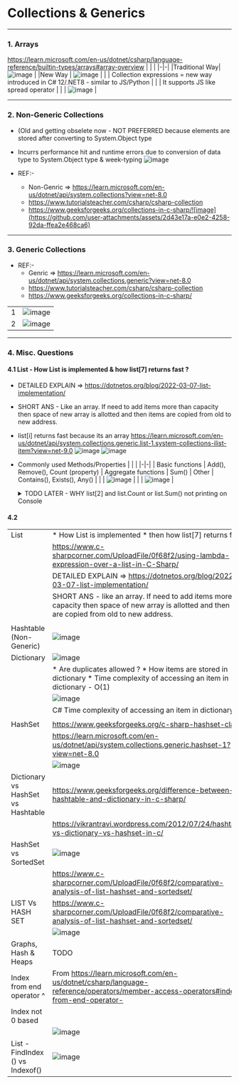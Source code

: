 # Collections & Generics

---------------------------------------------------------------------------------------
### 1. Arrays
https://learn.microsoft.com/en-us/dotnet/csharp/language-reference/builtin-types/arrays#array-overview
| | |
|-|-|
|Traditional Way| ![image](https://github.com/user-attachments/assets/2a798d49-126d-4871-87e7-ffb806eb65a9) |
|New Way        | ![image](https://github.com/user-attachments/assets/8f8622fa-bfca-44a4-be75-804d5eddd176) | 
|               | Collection expressions = new way  introduced in C# 12/.NET8 - similar to JS/Python        |
|               | It supports JS like spread operator |
|               | ![image](https://github.com/user-attachments/assets/be0a3631-9cbe-4ebf-b943-96b2f191dbb5) |

---------------------------------------------------------------------------------------
### 2. Non-Generic Collections 
* (Old and getting obselete now - NOT PREFERRED because elements are stored after converting to System.Object type
* Incurrs performance hit and runtime errors due to conversion of data type to System.Object type & week-typing 
  ![image](https://github.com/user-attachments/assets/c28d0b2a-1860-4a54-bb8b-046554e65e7e)

* REF:-
    * Non-Genric =>   https://learn.microsoft.com/en-us/dotnet/api/system.collections?view=net-8.0
    * https://www.tutorialsteacher.com/csharp/csharp-collection
    * https://www.geeksforgeeks.org/collections-in-c-sharp/![image](https://github.com/user-attachments/assets/2d43e17a-e0e2-4258-92da-ffea2e468ca6)

---------------------------------------------------------------------------------------
### 3. Generic Collections 
* REF:-
    * Genric =>  https://learn.microsoft.com/en-us/dotnet/api/system.collections.generic?view=net-8.0
    * https://www.tutorialsteacher.com/csharp/csharp-collection
    * https://www.geeksforgeeks.org/collections-in-c-sharp/
 
| | |
|-|-|
|1|![image](https://github.com/user-attachments/assets/8262b62c-d136-4c52-9328-888435f57fbb)|
|2|![image](https://github.com/user-attachments/assets/a5baf0df-c804-476e-af4d-e3b4bc979a6c)|

---------------------------------------------------------------------------------------
### 4. Misc. Questions

  #### 4.1 List<T> - How List is implemented & how list[7] returns fast ?
  * DETAILED EXPLAIN =>  https://dotnetos.org/blog/2022-03-07-list-implementation/
  * SHORT ANS -  Like an array. If need to add items more than capacity then space of new array is allotted and then items are copied from old to new address.
  * list[i] returns fast because its an array
    https://learn.microsoft.com/en-us/dotnet/api/system.collections.generic.list-1.system-collections-ilist-item?view=net-9.0
    ![image](https://github.com/user-attachments/assets/f264c1a5-9076-45b3-82e5-99fd953dea11)
    ![image](https://github.com/user-attachments/assets/d6f99e9d-b26e-4f46-b0f7-446122a26143)
    
  * Commonly used Methods/Properties
    | | |
    |-|-|
    | Basic functions  | Add(), Remove(), Count (property)
    | Aggregate functions | Sum()
    | Other  |  Contains(), Exists(), Any() |
    |        | ![image](https://github.com/user-attachments/assets/5cc909b1-f20e-4a59-a9af-ed54c9deeb8f) | 
    |        | ![image](https://github.com/user-attachments/assets/14cfd713-d244-462d-a503-959cf1769831) |

    <details>
      <summary> <color=''> TODO LATER - WHY list[2] and list.Count or list.Sum() not printing on Console</summary>
            List<int> list = new List<int>();
            list.Add(10);
            list.Add(11);
            list.Add(12);
            list.Add(13);
            int itemAtIndex_2 = list[2];

            Console.WriteLine("Element at index 2 = ", list[2]);  // why con
                                                                  //Console.WriteLine("Element at index 2- = ", itemAtIndex_2.ToString());
            foreach (int i in list) Console.Write(" " + i); Console.WriteLine();

            list.Remove(12);
            Console.WriteLine("Element at index 2 = ", list[2]);
            foreach (int i in list) Console.Write(" " + i); Console.WriteLine();
            Console.WriteLine("Count = ", list.Count);
            Console.WriteLine("Sum = ", list.Sum());

            bool b = list.Contains(12); Console.WriteLine("list.Contains(12)  = ", b);
            b = list.Any(t => t == 12); Console.WriteLine("list.Any(t => t == 12)  = ", b);
            b = list.Exists(t => t == 12); Console.WriteLine("list.Exists (t => t==12) = ", b);
    </details>

 #### 4.2 



| | |
|-|-|
| List<T> | * How List is implemented * then how list[7] returns fast ? | 
|         | https://www.c-sharpcorner.com/UploadFile/0f68f2/using-lambda-expression-over-a-list-in-C-Sharp/
|         | DETAILED EXPLAIN =>  https://dotnetos.org/blog/2022-03-07-list-implementation/ 
|         | SHORT ANS - like an array. If need to add items more than capacity then space of new array is allotted and then items are copied from old to new address. |
|||
| Hashtable (Non-Generic)| ![image](https://github.com/user-attachments/assets/0f3c231c-7cde-41a4-adaa-f35412ca219f) |
| Dictionary             | ![image](https://github.com/user-attachments/assets/bbf50778-9dd1-48f2-91b0-d3e661fbabe9) |
| | * Are duplicates allowed ?   * How items are stored in dictionary * Time complexity of accessing an item in dictionary - O(1) |
| | ![image](https://github.com/user-attachments/assets/46dd4db7-398f-4533-ae45-7c203fb3a083) |
| | C# Time complexity of accessing an item in dictionary |  https://stackoverflow.com/questions/37348446/why-is-accessing-an-element-of-a-dictionary-by-key-o1-even-though-the-hash-fun |
     | | |
| HashSet                | https://www.geeksforgeeks.org/c-sharp-hashset-class/|
|                    | https://learn.microsoft.com/en-us/dotnet/api/system.collections.generic.hashset-1?view=net-8.0 |
|                        | ![image](https://github.com/user-attachments/assets/7bb12a18-142d-494f-8d54-35f0e7118cb7) |
| Dictionary vs HashSet vs Hashtable |  https://www.geeksforgeeks.org/difference-between-hashtable-and-dictionary-in-c-sharp/ |
|                        | https://vikrantravi.wordpress.com/2012/07/24/hashtable-vs-dictionary-vs-hashset-in-c/ |
| HashSet vs SortedSet| ![image](https://github.com/user-attachments/assets/a8da333c-7aa0-42c1-bff3-8d975e64fcb9) |
| | https://www.c-sharpcorner.com/UploadFile/0f68f2/comparative-analysis-of-list-hashset-and-sortedset/ | 
| LIST Vs HASH SET | https://www.c-sharpcorner.com/UploadFile/0f68f2/comparative-analysis-of-list-hashset-and-sortedset/ | 
|                   | ![image](https://github.com/user-attachments/assets/79e61f61-9535-4909-87ac-3789d0908eb6) |
| Graphs, Hash & Heaps|   TODO | 
| Index from end operator ^ | From <https://learn.microsoft.com/en-us/dotnet/csharp/language-reference/operators/member-access-operators#index-from-end-operator-> 
Index not 0 based |
| | ![image](https://github.com/user-attachments/assets/05516da6-20a4-48ad-8242-b12348a0fce9) |
| List - FindIndex () vs Indexof() | ![image](https://github.com/user-attachments/assets/3c781537-c0b7-433d-9263-25ad9a86b39e) |






